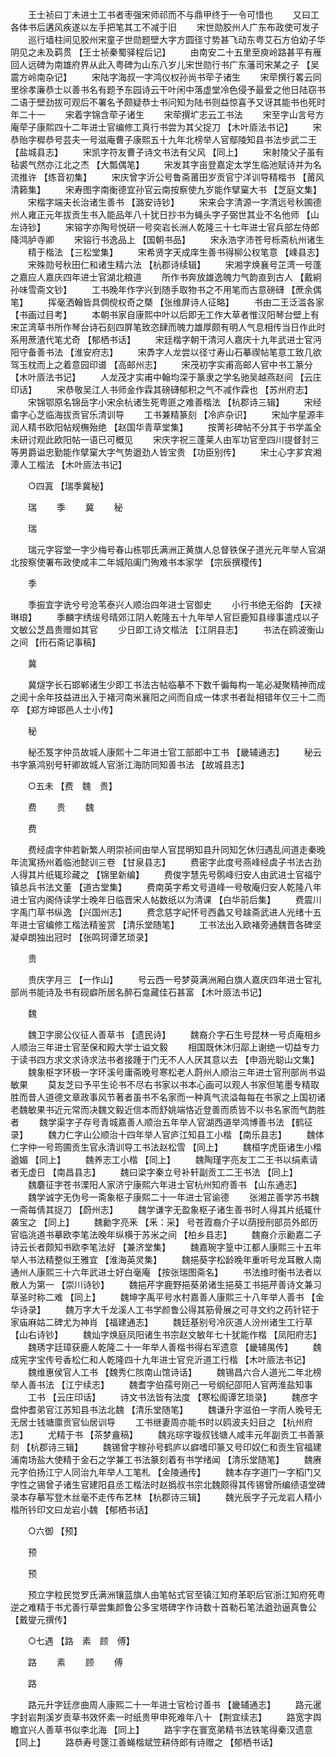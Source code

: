 <!-- { "loadSidebar": true } -->
　　王士祯曰丁未进士工书者枣强宋师祁而不与鼎甲终于一令可惜也 
　　又曰工各体书后遘风疾遂以左手把笔其工不减于旧 
　　宋世勋胶州人广东布政使可发子 
　　巡行墙柱间见胶州宋童子世勋题壁大字方圆径寸势甚飞动东粤艾石方伯幼子华阴见之未及羁贯 【王士祯秦蜀驿程后记】 
　　由南安二十五里至庾岭路甚平有雁回人远碑为南雄府界从此入粤碑为山东八岁儿宋世勋行书广东藩司宋某之子 【吴震方岭南杂记】 
　　宋陆字海叔一字鸿仪权孙尚书荦子诸生 
　　宋荦撰行畧云同里徐孝廉恭士以善书名有题予东园诗云干叶闲中落虚堂冷色侵予最爱之他日陆窃书二语于壁劲拔可观后不署名予颇疑恭士书问知为陆书则益惊喜予又讶其能书也死时年二十一 
　　宋着字锦含荦子诸生 
　　宋荦撰圹志云工书法 
　　宋至字山言号方庵荦子康熙四十二年进士官编修工真行书尝为其父捉刀 【木叶厱法书记】 
　　宋恭贻字穉恭号芸夫一号滋庵曹子康熙五十九年北榜举人官鄢陵知县书法步武二王 【盐城县志】 
　　宋凯字符友曹子诗文书法有父风 【同上】 
　　宋射陵父子虽有毡裘气然亦江北之杰 【大瓢偶笔】 
　　宋发其字亩登嘉定太学生临池赋诗并为名流推许 【练音初集】 
　　宋庆曾字沂公号鲁斋莆田岁贡官宁洋训导精楷书 【莆风清籁集】 
　　宋寿图字南衡德宜孙官云南按察使九岁能作擘窠大书 【芝庭文集】 
　　宋楷字端夫长治诸生善书 【潞安诗钞】 
　　宋来会字清源一字清远号秋圃德州人雍正元年拔贡生书入能品年八十犹日抄书为蝇头字子弼世其业不名他师 【山左诗钞】 
　　宋镕字亦陶号悦研一号奕岩长洲人乾隆三十七年进士官兵部左侍郎降鸿胪寺卿 
　　宋镕行书逸品上 【国朝书品】 
　　宋永浩字沛苍号栎斋杭州诸生 
　　精于楷法 【三松堂集】 
　　宋希贤字天成庠生善书得柳公权笔意 【嵊县志】 
　　宋殊勋号秋田仁和诸生精六法 【杭郡诗续辑】 
　　宋湘字焕襄号芷湾一号蓬之嘉应人嘉庆四年进士官湖北粮道 
　　所作书奔放雄逸魄力气韵直到古人 【戴絅孙味雪斋文钞】 
　　工书晚年作字兴到随手取物书之不用笔而古意磅礴 【蔗余偶笔】 
　　挥毫洒翰皆具倜傥权奇之槩 【张维屏诗人征略】 
　　书由二王泛滥各家 【书画过目考】 
　　本朝书家自康熙中叶以后即无工作大草者惟汉阳琴台壁上有宋芷湾草书所作琴台诗石刻四屏笔致恣肆而魄力雄厚颇有明人气息相传当日作此时系用蔗渣代笔尤奇 【郁栖书话】 
　　宋廷楷字朝干清河人嘉庆十九年武进士官沔阳守备善书法 【淮安府志】 
　　宋馵字人龙尝以径寸寿山石摹禊帖笔意工致几欲驾玉枕而上之着意园印谱 【高邮州志】 
　　宋茂初字实甫高邮人官中书工篆分 【木叶厱法书记】 
　　人龙茂才实甫中翰均深于篆隶之学名驰吴越燕赵间 【云庄印话】 
　　宋恭敬吴江人书师金作霖其磅礴郁积之气不减作霖也 【苏州府志】 
　　宋锦鄂原名锦岳字小宋余杭诸生死粤匪之难善楷法 【杭郡诗三辑】 
　　宋经畬字心芝临海拔贡官乐清训导 
　　工书兼精篆刻 【冷庐杂识】 
　　宋灿字星源丰润人精书欧阳帖规橅殆绝 【赵国华青草堂集】 
　　按菁衫碑帖不分其于书学盖全未研讨观此欧阳帖一语已可概见 
　　宋庆字祝三蓬莱人由军功官至四川提督封三等男爵谥忠勤能作擘窠大字气势遒劲人皆宝贵 【功臣别传】 
　　宋士心字芗宾湘潭人工楷法 【木叶厱法书记】 

　　○四寘 【瑞季冀秘】 

　　瑞 
　　季 
　　冀 
　　秘 

　　瑞 

　　瑞元字容堂一字少梅号春山栋鄂氏满洲正黄旗人总督铁保子道光元年举人官湖北按察使署布政使咸丰二年城陷阖门殉难书本家学 【宗辰撰稷传】 

　　季 

　　季振宜字诜兮号沧苇泰兴人顺治四年进士官御史 
　　小行书绝无俗韵 【天禄琳琅】 
　　季麟字绣绂号晴郊江阴人乾隆五十九年举人官巨鹿知县缘事遣戍以子文敏公芝昌贵赠如其官 
　　少日即工诗文楷法 【江阴县志】 
　　书法在鸥波衡山之间 【衎石斋记事稿】 

　　冀 

　　冀燧字长石邯郸诸生少即工书法古帖临摹不下数千徧每构一笔必凝聚精神而成之阅十余年技益进出入于褚河南米襄阳之间而自成一体求书者趾相错年仅三十二而卒 【郑方坤邯邑人士小传】 

　　秘 

　　秘丕笈字仲员故城人康熙十二年进士官工部郎中工书 【畿辅通志】 
　　秘云书字篆鸿别号轩卿故城人官浙江海防同知善书法 【故城县志】 

　　○五未 【费　魏　贵】 

　　费 
　　贵 
　　魏 

　　费 

　　费经虞字仲若新繁人明崇祯间由举人官昆明知县升同知乞休归遇乱间道走秦晚年流寓扬州着临池懿训三卷 【甘泉县志】 
　　费密字此度号燕峰经虞子书法古劲人得其片纸辄珍藏之 【锦里新编】 
　　费俊字慧先号鹘峰归安人由武进士官福宁镇总兵书法文董 【道古堂集】 
　　费南英字希文号道峰一号敬庵归安人乾隆八年进士官内阁侍读学士晚年日临晋宋人帖数纸以为清课 【白华前后集】 
　　费震川字禹门草书纵逸 【兴国州志】 
　　费念慈字屺怀号西蠡又号趛斋武进人光绪十五年进士官编修工楷法精鉴赏 【清乐堂随笔】 
　　工书法出入欧褚旁通魏晋各碑坚凝卓朗独出冠时 【张鸣珂谭艺琐录】 

　　贵 

　　贵庆字月三 【一作山】 
　　号云西一号梦萸满洲厢白旗人嘉庆四年进士官礼部尚书能诗及书有砚癖所居名醉石龛藏佳石甚富 【木叶厱法书记】 

　　魏 

　　魏卫字廓公仪征人善草书 【遗民诗】 
　　魏裔介字石生号昆林一号贞庵相乡人顺治三年进士官至保和殿大学士谥文毅 
　　相国既休沐归鄗上谢绝一切益专力于读书四方求文求诗求法书者接踵于门无不人人厌其意以去 【申涵光聪山文集】 
　　魏象枢字环极一字环溪号庸斋晚号寒松老人蔚州人顺治三年进士官刑部尚书谥敏果 
　　莫友芝曰予平生论书不尽右书家以书本心画可以观人书家但笔墨专精取胜而昔人道德文章政事风节著者虽书不名家而一种真气流溢每每在书家之上国初诸老魏敏果书近元常而决魏文毅近信本而舒姚端恪近登善而质皆不以书名家而气韵胜者 
　　魏学渠字子存号青城嘉善人顺治五年举人官湖西道举鸿博善书法 【鹤征录】 
　　魏力仁字山公顺治十四年举人官庐江知县工小楷 【南乐县志】 
　　魏体仁字仲一号筠圃贡生官永清训导工书法赵松雪 【同上】 
　　魏桓字虎臣诸生小楷遒媚 【同上】 
　　魏养志工小楷 【同上】 
　　魏陶瑾字亮友工二王书以绢素请者无虚日 【南昌县志】 
　　魏曰梁字秦立号补轩副贡工二王书法 【同上】 
　　魏麏征字苍书溧阳人家济宁康熙六年进士官杭州知府善书 【山东通志】 
　　魏学诚字无伪号一斋象枢子康熙二十一年进士官谕德 
　　张湘芷善学苏书魏一斋每倩其捉刀 【蔚州志】 
　　魏学谦字无盈象枢子诸生善书时人得其片纸辄什袭宝之 【同上】 
　　魏勷字亮釆 【釆：采】 号苍霞裔介子以荫授刑部员外郎历官临洮道书摹欧李笔法晚年纵横于苏米之间 【柏乡县志】 
　　魏裔介示勷嘉二子诗云长者颇知书欧李笔法好 【兼济堂集】 
　　魏嘉琬字篁中江都人康熙三十五年举人书法精整似王雅宜 【淮海英灵集】 
　　魏挹葵字松龄晚年重听号龙耳散人南通州人康熙三十六年武进士好白毫庵 【按张瑞图斋名】 
　　书法维时衡书法者以散人为第一 【崇川诗钞】 
　　魏挹芹字鹿野挹葵弟诸生挹葵工书挹芹善诗文兼习草圣时称二难 【同上】 
　　魏坤字禹平号水村嘉善人康熙三十八年举人善书 【金华诗录】 
　　魏万字大千龙溪人工书学颜鲁公得其筋骨展之可寻文约之药针铓于家庙麻姑二碑尤为神肖 【福建通志】 
　　魏廷基别号冷灰道人汾州诸生工行草 【山右诗钞】 
　　魏灿字焕庭凤阳诸生书宗赵文敏年七十犹能作楷 【凤阳府志】 
　　魏琇字廷璋获鹿人乾隆二十一年举人善楷书得右军遗意 【畿辅禺传】 
　　魏成宪字宝传号香松仁和人乾隆四十九年进士官兖沂道工行楷 【木叶厱法书记】 
　　魏维惠侯官人工书 【魏秀仁陔南山馆诗话】 
　　魏锡昌六合人道光二年北榜举人善书法 【江宁续志】 
　　魏耆字伯孺号刚己一号纲纪邵阳人官两淮盐知事 
　　工书 【云庄印话】 
　　诗文书法皆有法度 【寒松阁谭艺琐录】 
　　魏彦字盘仲耆弟官江苏知县书法北魏 【清乐堂随笔】 
　　魏谦升字滋伯一字雨人晚号无无居士钱塘廪贡官仙居训导 
　　工书继妻周亦能书时以鸥波夫妇目之 【杭州府志】 
　　尤精于书 【茶梦盦稿】 
　　魏兆琮字璇叔钱塘人咸丰元年副贡工书善篆刻 【杭郡诗三辑】 
　　魏锡曾字稼孙号鹤庐以癖嗜印篆又号印奴仁和贡生官福建浦南场盐大使精于金石之学兼工书法篆刻着有书学绪闻 【清乐堂随笔】 
　　魏赓元字伯扬江宁人同治九年举人工笔札 【金陵通传】 
　　魏本存字道门一字稻门又字性之锡曾子诸生官建阳县丞工楷法时赵撝叔书宗北魏颇得其传锡曾所编绩语堂碑录本存摹写登木丝毫不走传布艺林 【杭郡诗三辑】 
　　魏光辰字子元龙岩人精小楷所钤印文曰龙岩小魏 【郁栖书话】 

　　○六御 【预】 

　　预 

　　预 

　　预立字粒民觉罗氏满洲镶蓝旗人由笔帖式官至镇江知府革职后官浙江知府死粤逆之难精于书尤善行草尝集颜鲁公多宝塔碑字作诗数十首勒石笔法遒劲逼真鲁公 【戴燮元撰传】 

　　○七遇 【路　素　顾　傅】 

　　路 
　　素 
　　顾 
　　傅 

　　路 

　　路元升字廷彦曲周人康熙二十一年进士官检讨善书 【畿辅通志】 
　　路元暹字封岩荆溪岁贡草书效怀素一时纸贵甲申死难年八十 【荆宜续志】 
　　路宽字舆瞻宜兴人善草书似李北海 【同上】 
　　路宇字在寰宽弟精书法铁笔得秦汉遗意 【同上】 
　　路恭寿号篴江善蝇楷斌笠耕侍郎有诗赠之 【郁栖书话】 
